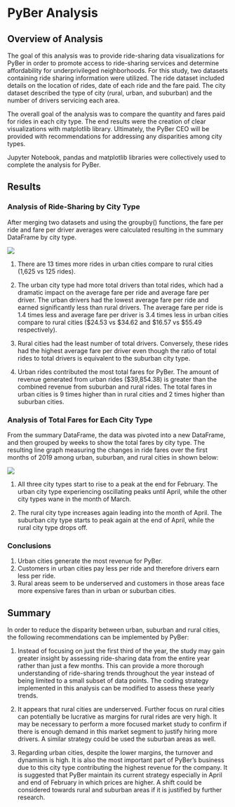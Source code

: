 # PyBer Analysis

## Overview of Analysis

The goal of this analysis was to provide ride-sharing data visualizations for PyBer in order to promote access to ride-sharing services and determine affordability for underprivileged neighborhoods.  For this study, two datasets containing ride sharing information were utilized.  The ride dataset included details on the location of rides, date of each ride and the fare paid.  The city dataset described the type of city (rural, urban, and suburban) and the number of drivers servicing each area.

The overall goal of the analysis was to compare the quantity and fares paid for rides in each city type.  The end results were the creation of clear visualizations with matplotlib library.  Ultimately, the PyBer CEO will be provided with recommendations for addressing any disparities among city types.

Jupyter Notebook, pandas and matplotlib libraries were collectively used to complete the analysis for PyBer.

## Results

### Analysis of Ride-Sharing by City Type

After merging two datasets and using the groupby() functions, the fare per ride and fare per driver averages were calculated resulting in the summary DataFrame by city type. 

![
](https://github.com/jbowman86/PyBer_Analysis/blob/main/Resources/PyBer_summary_rides.png)

1. There are 13 times more rides in urban cities compare to rural cities (1,625 vs 125 rides).

2. The urban city type had more total drivers than total rides, which had a dramatic impact on the average fare per ride and average fare per driver.  The urban drivers had the lowest average fare per ride and earned significantly less than rural drivers. The average fare per ride is 1.4 times less and average fare per driver is 3.4 times less in urban cities compare to rural cities ($24.53 vs $34.62 and $16.57 vs $55.49 respectively).

3. Rural cities had the least number of total drivers.  Conversely, these rides had the highest average fare per driver even though the ratio of total rides to total drivers is equivalent to the suburban city type.  

4. Urban rides contributed the most total fares for PyBer.  The amount of revenue generated from urban rides ($39,854.38) is greater than the combined revenue from suburban and rural rides.  The total fares in urban cities is 9 times higher than in rural cities and 2 times higher than suburban cities.

### Analysis of Total Fares for Each City Type

From the summary DataFrame, the data was pivoted into a new DataFrame, and then grouped by weeks to show the total fares by city type.  The resulting line graph measuring the changes in ride fares over the first months of 2019 among urban, suburban, and rural cities in shown below:

![
](https://github.com/jbowman86/PyBer_Analysis/blob/main/Analysis/PyBer_fare-summary.png)

1. All three city types start to rise to a peak at the end for February.  The urban city type experiencing oscillating peaks until April, while the other city types wane in the month of March.

2. The rural city type increases again leading into the month of April.  The suburban city type starts to peak again at the end of April, while the rural city type drops off.   

### Conclusions

1. Urban cities generate the most revenue for PyBer.
2. Customers in urban cities pay less per ride and therefore drivers earn less per ride.
3. Rural areas seem to be underserved and customers in those areas face more expensive fares than in urban or suburban cities.

## Summary

In order to reduce the disparity between urban, suburban and rural cities, the following recommendations can be implemented by PyBer:

1.	Instead of focusing on just the first third of the year, the study may gain greater insight by assessing ride-sharing data from the entire year rather than just a few months.  This can provide a more thorough understanding of ride-sharing trends throughout the year instead of being limited to a small subset of data points.  The coding strategy implemented in this analysis can be modified to assess these yearly trends.

2.	It appears that rural cities are underserved.  Further focus on rural cities can potentially be lucrative as margins for rural rides are very high.  It may be necessary to perform a more focused market study to confirm if there is enough demand in this market segment to justify hiring more drivers.  A similar strategy could be used the suburban areas as well.

3.	Regarding urban cities, despite the lower margins, the turnover and dynamism is high.  It is also the most important part of PyBer’s business due to this city type contributing the highest revenue for the company.  It is suggested that PyBer maintain its current strategy especially in April and end of February in which prices are higher.  A shift could be considered towards rural and suburban areas if it is justified by further research.


